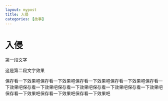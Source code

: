 ```yaml
---
layout: mypost
title: 入侵
categories: [故事]
---
```


#	入侵

  第一段文字  

这是第二段文字效果  

保存看一下效果吧保存看一下效果吧保存看一下效果吧保存看一下效果吧保存看一下效果吧保存看一下效果吧保存看一下效果吧保存看一下效果吧保存看一下效果吧保存看一下效果吧保存看一下效果吧保存看一下效果吧









